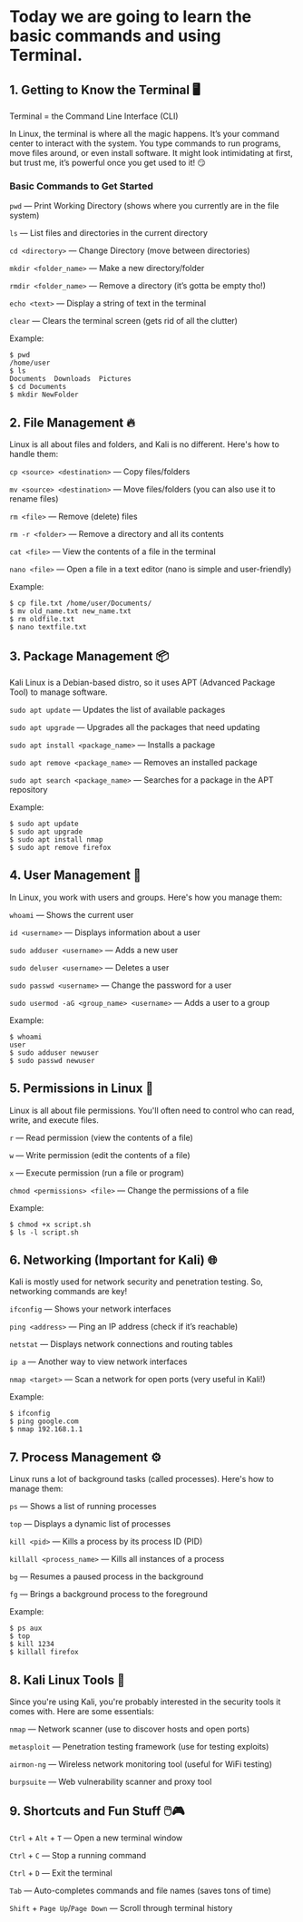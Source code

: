 # Today we are going to learn the basic commands and using Terminal.

## 1. Getting to Know the Terminal 🖥️

Terminal = the Command Line Interface (CLI)

  In Linux, the terminal is where all the magic happens. It’s your command center to interact with the system. You type commands to run programs, move files around, or even install software. It might look intimidating at first, but trust me, it’s powerful once you get used to it! 😏

### Basic Commands to Get Started

  `pwd` — Print Working Directory (shows where you currently are in the file system)

  `ls` — List files and directories in the current directory

  `cd <directory>` — Change Directory (move between directories)

  `mkdir <folder_name>` — Make a new directory/folder

  `rmdir <folder_name>` — Remove a directory (it’s gotta be empty tho!)

  `echo <text>` — Display a string of text in the terminal

  `clear` — Clears the terminal screen (gets rid of all the clutter)

Example:

    $ pwd
    /home/user
    $ ls
    Documents  Downloads  Pictures
    $ cd Documents
    $ mkdir NewFolder
  
## 2. File Management 🔥

Linux is all about files and folders, and Kali is no different. Here's how to handle them:

   `cp <source> <destination>` — Copy files/folders

   `mv <source> <destination>` — Move files/folders (you can also use it to rename files)

   `rm <file>` — Remove (delete) files

   `rm -r <folder>` — Remove a directory and all its contents

   `cat <file>` — View the contents of a file in the terminal

   `nano <file>` — Open a file in a text editor (nano is simple and user-friendly)

Example:

    $ cp file.txt /home/user/Documents/
    $ mv old_name.txt new_name.txt
    $ rm oldfile.txt
    $ nano textfile.txt

## 3. Package Management 📦

Kali Linux is a Debian-based distro, so it uses APT (Advanced Package Tool) to manage software.

   `sudo apt update` — Updates the list of available packages

   `sudo apt upgrade` — Upgrades all the packages that need updating

   `sudo apt install <package_name>` — Installs a package

   `sudo apt remove <package_name>` — Removes an installed package

   `sudo apt search <package_name>` — Searches for a package in the APT repository

Example:

    $ sudo apt update
    $ sudo apt upgrade
    $ sudo apt install nmap
    $ sudo apt remove firefox

## 4. User Management 👤

In Linux, you work with users and groups. Here's how you manage them:

   `whoami` — Shows the current user

   `id <username>` — Displays information about a user

   `sudo adduser <username>` — Adds a new user

   `sudo deluser <username>` — Deletes a user

   `sudo passwd <username>` — Change the password for a user

   `sudo usermod -aG <group_name> <username>` — Adds a user to a group

Example:

    $ whoami
    user
    $ sudo adduser newuser
    $ sudo passwd newuser

## 5. Permissions in Linux 🔐

Linux is all about file permissions. You'll often need to control who can read, write, and execute files.

   `r` — Read permission (view the contents of a file)

   `w` — Write permission (edit the contents of a file)

   `x` — Execute permission (run a file or program)

   `chmod <permissions> <file>` — Change the permissions of a file

Example:

    $ chmod +x script.sh
    $ ls -l script.sh

## 6. Networking (Important for Kali) 🌐

Kali is mostly used for network security and penetration testing. So, networking commands are key!

   `ifconfig` — Shows your network interfaces

   `ping <address>` — Ping an IP address (check if it’s reachable)

   `netstat` — Displays network connections and routing tables

   `ip a` — Another way to view network interfaces

   `nmap <target>` — Scan a network for open ports (very useful in Kali!)

Example:

    $ ifconfig
    $ ping google.com
    $ nmap 192.168.1.1

## 7. Process Management ⚙️

Linux runs a lot of background tasks (called processes). Here's how to manage them:

   `ps` — Shows a list of running processes

   `top` — Displays a dynamic list of processes

   `kill <pid>` — Kills a process by its process ID (PID)

   `killall <process_name>` — Kills all instances of a process

   `bg` — Resumes a paused process in the background

   `fg` — Brings a background process to the foreground

Example:

    $ ps aux
    $ top
    $ kill 1234
    $ killall firefox

## 8. Kali Linux Tools 🔧

Since you're using Kali, you're probably interested in the security tools it comes with. Here are some essentials:

  `nmap` — Network scanner (use to discover hosts and open ports)

  `metasploit` — Penetration testing framework (use for testing exploits)

  `airmon-ng` — Wireless network monitoring tool (useful for WiFi testing)

  `burpsuite` — Web vulnerability scanner and proxy tool

## 9. Shortcuts and Fun Stuff 🖱️🎮

   `Ctrl` + `Alt` + `T` — Open a new terminal window

   `Ctrl` + `C` — Stop a running command

   `Ctrl` + `D` — Exit the terminal

   `Tab` — Auto-completes commands and file names (saves tons of time)

  `Shift` + `Page Up`/`Page Down` — Scroll through terminal history
